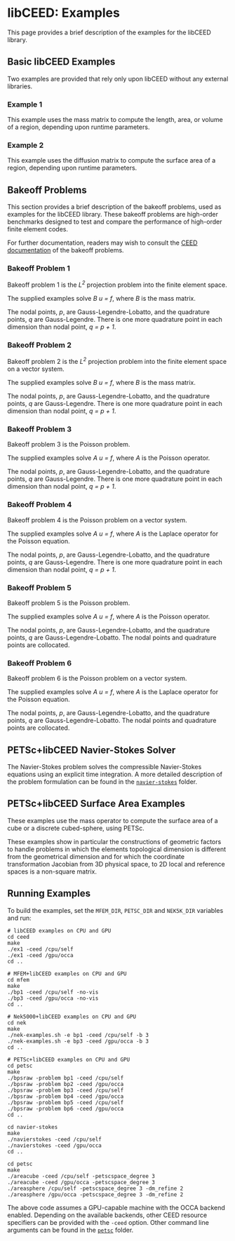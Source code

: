 # libCEED: Examples

This page provides a brief description of the examples for the libCEED library.

## Basic libCEED Examples

Two examples are provided that rely only upon libCEED without any external
libraries.

### Example 1

This example uses the mass matrix to compute the length, area, or volume of a
region, depending upon runtime parameters.

### Example 2

This example uses the diffusion matrix to compute the surface area of a region,
depending upon runtime parameters.

## Bakeoff Problems

This section provides a brief description of the bakeoff problems, used as examples
for the libCEED library. These bakeoff problems are high-order benchmarks designed
to test and compare the performance of high-order finite element codes.

For further documentation, readers may wish to consult the
[CEED documentation](http://ceed.exascaleproject.org/bps/) of the bakeoff problems.

### Bakeoff Problem 1

Bakeoff problem 1 is the *L<sup>2</sup>* projection problem into the finite element space.

The supplied examples solve *_B_ u = f*, where *_B_* is the mass matrix.

The nodal points, *p*, are Gauss-Legendre-Lobatto, and the quadrature points, *q* are Gauss-Legendre. There is one more quadrature point in each dimension than nodal point, *q = p + 1*.

### Bakeoff Problem 2

Bakeoff problem 2 is the *L<sup>2</sup>* projection problem into the finite element space on a vector system.

The supplied examples solve *_B_ _u_ = f*, where *_B_* is the mass matrix.

The nodal points, *p*, are Gauss-Legendre-Lobatto, and the quadrature points, *q* are Gauss-Legendre. There is one more quadrature point in each dimension than nodal point, *q = p + 1*.

### Bakeoff Problem 3

Bakeoff problem 3 is the Poisson problem.

The supplied examples solve *_A_ u = f*, where *_A_* is the Poisson operator.

The nodal points, *p*, are Gauss-Legendre-Lobatto, and the quadrature points, *q* are Gauss-Legendre. There is one more quadrature point in each dimension than nodal point, *q = p + 1*.

### Bakeoff Problem 4

Bakeoff problem 4 is the Poisson problem on a vector system.

The supplied examples solve *_A_ _u_ = f*, where *_A_* is the Laplace operator for the Poisson equation.

The nodal points, *p*, are Gauss-Legendre-Lobatto, and the quadrature points, *q* are Gauss-Legendre. There is one more quadrature point in each dimension than nodal point, *q = p + 1*.

### Bakeoff Problem 5

Bakeoff problem 5 is the Poisson problem.

The supplied examples solve *_A_ u = f*, where *_A_* is the Poisson operator.

The nodal points, *p*, are Gauss-Legendre-Lobatto, and the quadrature points, *q* are Gauss-Legendre-Lobatto. The nodal points and quadrature points are collocated.

### Bakeoff Problem 6

Bakeoff problem 6 is the Poisson problem on a vector system.

The supplied examples solve *_A_ _u_ = f*, where *_A_* is the Laplace operator for the Poisson equation.

The nodal points, *p*, are Gauss-Legendre-Lobatto, and the quadrature points, *q* are Gauss-Legendre-Lobatto. The nodal points and quadrature points are collocated.

## PETSc+libCEED Navier-Stokes Solver

The Navier-Stokes problem solves the compressible Navier-Stokes equations using an explicit time integration. A more detailed description of the problem formulation
can be found in the [`navier-stokes`](./navierstokes) folder.

## PETSc+libCEED Surface Area Examples

These examples use the mass operator to compute the surface area of a cube or a discrete cubed-sphere, using PETSc.

These examples show in particular the constructions of geometric factors to handle problems in which the elements topological dimension is different from the
geometrical dimension and for which the coordinate transformation Jacobian from 3D physical space, to 2D local and reference spaces is a non-square matrix.

## Running Examples

To build the examples, set the `MFEM_DIR`, `PETSC_DIR` and `NEK5K_DIR` variables
and run:

```console
# libCEED examples on CPU and GPU
cd ceed
make
./ex1 -ceed /cpu/self
./ex1 -ceed /gpu/occa
cd ..

# MFEM+libCEED examples on CPU and GPU
cd mfem
make
./bp1 -ceed /cpu/self -no-vis
./bp3 -ceed /gpu/occa -no-vis
cd ..

# Nek5000+libCEED examples on CPU and GPU
cd nek
make
./nek-examples.sh -e bp1 -ceed /cpu/self -b 3
./nek-examples.sh -e bp3 -ceed /gpu/occa -b 3
cd ..

# PETSc+libCEED examples on CPU and GPU
cd petsc
make
./bpsraw -problem bp1 -ceed /cpu/self
./bpsraw -problem bp2 -ceed /gpu/occa
./bpsraw -problem bp3 -ceed /cpu/self
./bpsraw -problem bp4 -ceed /gpu/occa
./bpsraw -problem bp5 -ceed /cpu/self
./bpsraw -problem bp6 -ceed /gpu/occa
cd ..

cd navier-stokes
make
./navierstokes -ceed /cpu/self
./navierstokes -ceed /gpu/occa
cd ..

cd petsc
make
./areacube -ceed /cpu/self -petscspace_degree 3
./areacube -ceed /gpu/occa -petscspace_degree 3
./areasphere /cpu/self -petscspace_degree 3 -dm_refine 2
./areasphere /gpu/occa -petscspace_degree 3 -dm_refine 2
```

The above code assumes a GPU-capable machine with the OCCA backend 
enabled. Depending on the available backends, other CEED resource specifiers can
be provided with the `-ceed` option. Other command line arguments can be found in the
[`petsc`](./petsc/README.md) folder.
